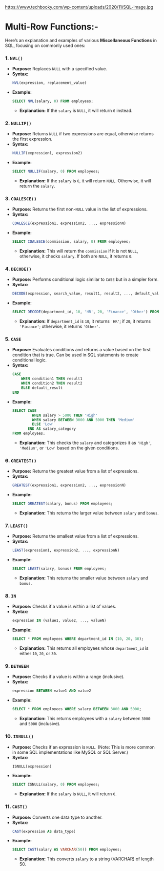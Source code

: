 https://www.techbooky.com/wp-content/uploads/2020/11/SQL-image.jpg
# **Multi-Row Functions:-**
Here’s an explanation and examples of various **Miscellaneous Functions** in SQL, focusing on commonly used ones:

### 1. **`NVL()`**
   - **Purpose:** Replaces `NULL` with a specified value.
   - **Syntax:**
     ```sql
     NVL(expression, replacement_value)
     ```
   - **Example:**
     ```sql
     SELECT NVL(salary, 0) FROM employees;
     ```
     - **Explanation:** If the `salary` is `NULL`, it will return `0` instead.

### 2. **`NULLIF()`**
   - **Purpose:** Returns `NULL` if two expressions are equal, otherwise returns the first expression.
   - **Syntax:**
     ```sql
     NULLIF(expression1, expression2)
     ```
   - **Example:**
     ```sql
     SELECT NULLIF(salary, 0) FROM employees;
     ```
     - **Explanation:** If the `salary` is `0`, it will return `NULL`. Otherwise, it will return the `salary`.

### 3. **`COALESCE()`**
   - **Purpose:** Returns the first non-`NULL` value in the list of expressions.
   - **Syntax:**
     ```sql
     COALESCE(expression1, expression2, ..., expressionN)
     ```
   - **Example:**
     ```sql
     SELECT COALESCE(commission, salary, 0) FROM employees;
     ```
     - **Explanation:** This will return the `commission` if it is not `NULL`, otherwise, it checks `salary`. If both are `NULL`, it returns `0`.

### 4. **`DECODE()`**
   - **Purpose:** Performs conditional logic similar to `CASE` but in a simpler form.
   - **Syntax:**
     ```sql
     DECODE(expression, search_value, result1, result2, ..., default_value)
     ```
   - **Example:**
     ```sql
     SELECT DECODE(department_id, 10, 'HR', 20, 'Finance', 'Other') FROM employees;
     ```
     - **Explanation:** If `department_id` is `10`, it returns `'HR'`; if `20`, it returns `'Finance'`; otherwise, it returns `'Other'`.

### 5. **`CASE`**
   - **Purpose:** Evaluates conditions and returns a value based on the first condition that is true. Can be used in SQL statements to create conditional logic.
   - **Syntax:**
     ```sql
     CASE
         WHEN condition1 THEN result1
         WHEN condition2 THEN result2
         ELSE default_result
     END
     ```
   - **Example:**
     ```sql
     SELECT CASE 
              WHEN salary > 5000 THEN 'High'
              WHEN salary BETWEEN 3000 AND 5000 THEN 'Medium'
              ELSE 'Low'
            END AS salary_category
     FROM employees;
     ```
     - **Explanation:** This checks the `salary` and categorizes it as `'High'`, `'Medium'`, or `'Low'` based on the given conditions.

### 6. **`GREATEST()`**
   - **Purpose:** Returns the greatest value from a list of expressions.
   - **Syntax:**
     ```sql
     GREATEST(expression1, expression2, ..., expressionN)
     ```
   - **Example:**
     ```sql
     SELECT GREATEST(salary, bonus) FROM employees;
     ```
     - **Explanation:** This returns the larger value between `salary` and `bonus`.

### 7. **`LEAST()`**
   - **Purpose:** Returns the smallest value from a list of expressions.
   - **Syntax:**
     ```sql
     LEAST(expression1, expression2, ..., expressionN)
     ```
   - **Example:**
     ```sql
     SELECT LEAST(salary, bonus) FROM employees;
     ```
     - **Explanation:** This returns the smaller value between `salary` and `bonus`.

### 8. **`IN`**
   - **Purpose:** Checks if a value is within a list of values.
   - **Syntax:**
     ```sql
     expression IN (value1, value2, ..., valueN)
     ```
   - **Example:**
     ```sql
     SELECT * FROM employees WHERE department_id IN (10, 20, 30);
     ```
     - **Explanation:** This returns all employees whose `department_id` is either `10`, `20`, or `30`.

### 9. **`BETWEEN`**
   - **Purpose:** Checks if a value is within a range (inclusive).
   - **Syntax:**
     ```sql
     expression BETWEEN value1 AND value2
     ```
   - **Example:**
     ```sql
     SELECT * FROM employees WHERE salary BETWEEN 3000 AND 5000;
     ```
     - **Explanation:** This returns employees with a `salary` between `3000` and `5000` (inclusive).

### 10. **`ISNULL()`**
   - **Purpose:** Checks if an expression is `NULL`. (Note: This is more common in some SQL implementations like MySQL or SQL Server.)
   - **Syntax:**
     ```sql
     ISNULL(expression)
     ```
   - **Example:**
     ```sql
     SELECT ISNULL(salary, 0) FROM employees;
     ```
     - **Explanation:** If the `salary` is `NULL`, it will return `0`.

### 11. **`CAST()`**
   - **Purpose:** Converts one data type to another.
   - **Syntax:**
     ```sql
     CAST(expression AS data_type)
     ```
   - **Example:**
     ```sql
     SELECT CAST(salary AS VARCHAR(50)) FROM employees;
     ```
     - **Explanation:** This converts `salary` to a string (VARCHAR) of length 50.
